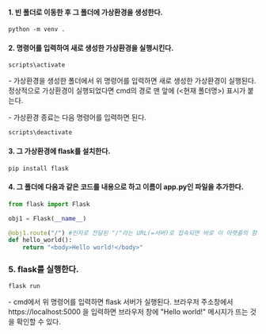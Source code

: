 #### 1. 빈 폴더로 이동한 후 그 폴더에 가상환경을 생성한다.

```
python -m venv .
```

#### 2. 명령어를 입력하여 새로 생성한 가상환경을 실행시킨다.

```
scripts\activate
```

\- 가상환경을 생성한 폴더에서 위 명령어를 입력하면 새로 생성한 가상환경이 실행된다. 정상적으로 가상환경이 실행되었다면 cmd의 경로 맨 앞에 (\<현재 폴더명\>) 표시가 붙는다.

\- 가상환경 종료는 다음 명령어를 입력하면 된다.

```
scripts\deactivate
```


#### 3. 그 가상환경에 flask를 설치한다.


```
pip install flask
```

#### 4. 그 폴더에 다음과 같은 코드를 내용으로 하고 이름이 app.py인 파일을 추가한다.

```python
from flask import Flask

obj1 = Flask(__name__)

@obj1.route("/") #인자로 전달된 "/"라는 URL(=서버)로 접속되면 바로 이 아랫줄의 함수의 리턴값을 클라이언트의 브라우저로 전송한다. 
def hello_world():
    return "<body>Hello world!</body>"
```


### 5. flask를 실행한다.

```
flask run
```

\- cmd에서 위 명령어를 입력하면 flask 서버가 실행된다. 브라우저 주소창에서 https://localhost:5000 을 입력하면 브라우저 창에 "Hello world!" 메시지가 뜨는 것을 확인할 수 있다.